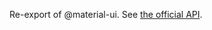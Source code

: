 Re-export of @material-ui. See [the official API](https://v4.mui.com/api/timeline-opposite-content/).
